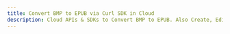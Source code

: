 ---title: Convert BMP to EPUB via Curl SDK in Clouddescription: Cloud APIs & SDKs to Convert BMP to EPUB. Also Create, Edit & Render Microsoft Word & OpenOffice documents in the Cloud.---
